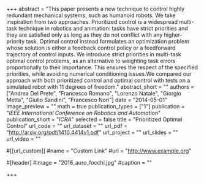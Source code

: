 +++
abstract = "This paper presents a new technique to control highly redundant mechanical systems, such as humanoid robots. We take inspiration from two approaches. Prioritized control is a widespread multi-task technique in robotics and animation: tasks have strict priorities and they are satisfied only as long as they do not conflict with any higher-priority task. Optimal control instead formulates an optimization problem whose solution is either a feedback control policy or a feedforward trajectory of control inputs. We introduce strict priorities in multi-task optimal control problems, as an alternative to weighting task errors proportionally to their importance. This ensures the respect of the specified priorities, while avoiding numerical conditioning issues.We compared our approach with both prioritized control and optimal control with tests on a simulated robot with 11 degrees of freedom."
abstract_short = ""
authors = ["Andrea Del Prete", "Francesco Romano", "Lorenzo Natale", "Giorgio Metta", "Giulio Sandini", "Francesco Nori"]
date = "2014-05-01"
image_preview = ""
math = true
publication_types = ["1"]
publication = "*IEEE International Conference on Robotics and Automation*"
publication_short = "*ICRA*"
selected = false
title = "Prioritized Optimal Control"
url_code = ""
url_dataset = ""
url_pdf = "http://arxiv.org/pdf/1410.4414v1.pdf"
url_project = ""
url_slides = ""
url_video = ""

#[[url_custom]]
#name = "Custom Link"
#url = "http://www.example.org"

#[header]
#image = "2016_auro_focchi.jpg"
#caption = ""

+++
